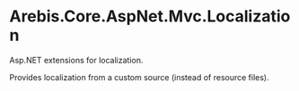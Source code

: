 Arebis.Core.AspNet.Mvc.Localization
===================================

Asp.NET extensions for localization.

Provides localization from a custom source (instead of resource files).
